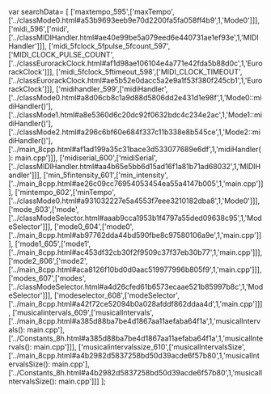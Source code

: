 var searchData= \[
\[\'maxtempo\_595\',\[\'maxTempo\',\[\'../classMode0.html\#a53b9693eeb9e70d2200fa5fa058ff4b9\',1,\'Mode0\'\]\]\],
\[\'midi\_596\',\[\'midi\',\[\'../classMIDIHandler.html\#ae40e99be5a079eed6e440731ae1ef93e\',1,\'MIDIHandler\'\]\]\],
\[\'midi\_5fclock\_5fpulse\_5fcount\_597\',\[\'MIDI\_CLOCK\_PULSE\_COUNT\',\[\'../classEurorackClock.html\#af1d98ae106104e4a771e42fda5b88d0c\',1,\'EurorackClock\'\]\]\],
\[\'midi\_5fclock\_5ftimeout\_598\',\[\'MIDI\_CLOCK\_TIMEOUT\',\[\'../classEurorackClock.html\#ae5b52e0dacc5a2e9a1f53f380f245cb1\',1,\'EurorackClock\'\]\]\],
\[\'midihandler\_599\',\[\'midiHandler\',\[\'../classMode0.html\#a8d06cb8c1a9d88d5806dd2e431d1e98f\',1,\'Mode0::midiHandler()\'\],\[\'../classMode1.html\#a8e5360d6c20dc92f0632bdc4c234e2ac\',1,\'Mode1::midiHandler()\'\],\[\'../classMode2.html\#a296c6bf60e684f337c11b338e8b545ce\',1,\'Mode2::midiHandler()\'\],\[\'../main\_8cpp.html\#af1ad199a35c31bace3d533077689e6df\',1,\'midiHandler(): main.cpp\'\]\]\],
\[\'midiserial\_600\',\[\'midiSerial\',\[\'../classMIDIHandler.html\#aa4b65e5bb6d15ad16f1a81b71ad68032\',1,\'MIDIHandler\'\]\]\],
\[\'min\_5fintensity\_601\',\[\'min\_intensity\',\[\'../main\_8cpp.html\#ae26c09cc76954053454ea55a4147b005\',1,\'main.cpp\'\]\]\],
\[\'mintempo\_602\',\[\'minTempo\',\[\'../classMode0.html\#a931032227e5a4553f7eee3210182dba8\',1,\'Mode0\'\]\]\],
\[\'mode\_603\',\[\'mode\',\[\'../classModeSelector.html\#aaab9cca1953b1f4797a55ded09638c95\',1,\'ModeSelector\'\]\]\],
\[\'mode0\_604\',\[\'mode0\',\[\'../main\_8cpp.html\#ab97762dda44bd590fbe8c97580106a9e\',1,\'main.cpp\'\]\]\],
\[\'mode1\_605\',\[\'mode1\',\[\'../main\_8cpp.html\#ac453df32cb30f2f9509c37f37eb30b77\',1,\'main.cpp\'\]\]\],
\[\'mode2\_606\',\[\'mode2\',\[\'../main\_8cpp.html\#aca8126f10bd0d0aac519977996b805f9\',1,\'main.cpp\'\]\]\],
\[\'modes\_607\',\[\'modes\',\[\'../classModeSelector.html\#a4d26cfed61b6573ecaae521b85997b8c\',1,\'ModeSelector\'\]\]\],
\[\'modeselector\_608\',\[\'modeSelector\',\[\'../main\_8cpp.html\#a42f72ce52094b0a028afddf862ddaa4d\',1,\'main.cpp\'\]\]\],
\[\'musicalintervals\_609\',\[\'musicalIntervals\',\[\'../main\_8cpp.html\#a385d88ba7be4d1867aa11aefaba64f1a\',1,\'musicalIntervals(): main.cpp\'\],\[\'../Constants\_8h.html\#a385d88ba7be4d1867aa11aefaba64f1a\',1,\'musicalIntervals(): main.cpp\'\]\]\],
\[\'musicalintervalssize\_610\',\[\'musicalIntervalsSize\',\[\'../main\_8cpp.html\#a4b2982d5837258bd50d39acde6f57b80\',1,\'musicalIntervalsSize(): main.cpp\'\],\[\'../Constants\_8h.html\#a4b2982d5837258bd50d39acde6f57b80\',1,\'musicalIntervalsSize(): main.cpp\'\]\]\]
\];
